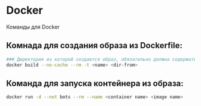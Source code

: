 # Docker
Команды для Docker

## Комнада для создания образа из **Dockerfile**:
```bash
### Директория из которой создается образ, обязательно должна содержать докер файл
docker build --no-cache --rm -t <name> <dir-from>
```

## Команда для запуска контейнера из образа:
```bash
docker run -d --net bots --rm --name <container name> <image name>
```